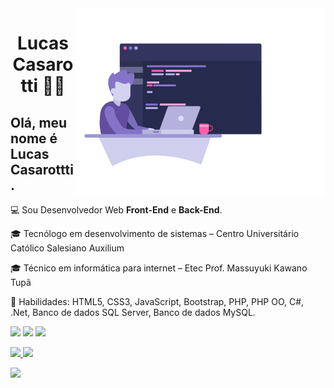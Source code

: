 <img src="https://github.com/Lucas-Casarotti/Lucas-Casarotti/blob/main/ilustration.png" min-width="400" max-width="400" width="400" align="right" alt="Lucas Casarotti">
<h1 align="center">Lucas Casarotti 👨‍💻</h1>
<h2>Olá, meu nome é Lucas Casarottti.</h2>
<p>💻 Sou Desenvolvedor Web <b>Front-End</b> e <b>Back-End</b>.</p>
<p>🎓 Tecnólogo em desenvolvimento de sistemas – Centro Universitário Católico Salesiano Auxilium</p>
<p>🎓 Técnico em informática para internet – Etec Prof. Massuyuki Kawano Tupã</p> 
<p>🚀 Habilidades: HTML5, CSS3, JavaScript, Bootstrap, PHP, PHP OO, C#, .Net, Banco de dados SQL Server, Banco de dados MySQL.</p>

<p align="left">
  <a href="https://www.linkedin.com/in/lucas-casarotti-655680172/:" alt="Linkedin">
  <img src="https://img.shields.io/badge/-Linkedin-0e76a8?style=for-the-badge&logo=Linkedin&logoColor=white&link=https://www.linkedin.com/in/lucas-casarotti-655680172/" /></a>
  <a href="https://www.instagram.com/lucas_casarotti/" alt="Instagram">
  <img src="https://img.shields.io/badge/-Instagram-DF0174?style=for-the-badge&logo=instagram&logoColor=white&link=https://www.instagram.com/lucas_casarotti/"/></a>
  <a href="https://www.facebook.com/lucas.casarotti.1/" alt="Facebook">
  <img src="https://img.shields.io/badge/-Facebook-3b5998?style=for-the-badge&logo=facebook&logoColor=white&link=https://www.facebook.com/lucas.casarotti.1/"/></a>
</p>  

<div>
  <a href="https://github.com/Lucas-Casarotti">
  <img height="150em" src="https://github-readme-stats.vercel.app/api?username=Lucas-Casarotti&show_icons=true&theme=dark&include_all_commits=true&count_private=true" />
  <img height="150em" src="https://github-readme-stats.vercel.app/api/top-langs/?username=Lucas-Casarotti&layout=compact&langs_count=7&theme=dark" />
</div>


![](https://raw.githubusercontent.com/Lucas-Casarotti/Lucas-Casarotti/output/github-contribution-grid-snake.svg)
